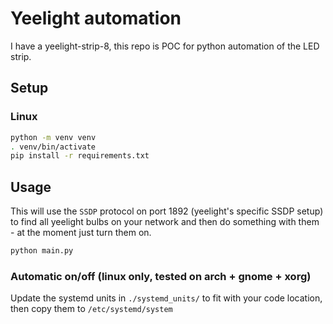 # Yeelight automation

I have a yeelight-strip-8, this repo is POC for python automation of the LED strip.

## Setup

### Linux

```sh
python -m venv venv
. venv/bin/activate
pip install -r requirements.txt
```

## Usage

This will use the `SSDP` protocol on port 1892 (yeelight's specific SSDP setup) to find all yeelight bulbs on your network and then do something with them - at the moment just turn them on.

```sh
python main.py
```

### Automatic on/off (linux only, tested on arch + gnome + xorg)

Update the systemd units in `./systemd_units/` to fit with your code location, then copy them to `/etc/systemd/system`
